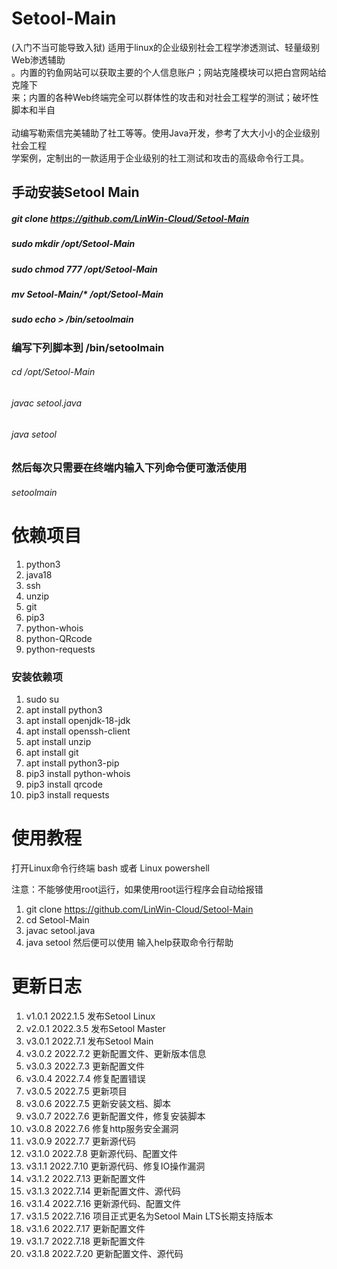# Setool-Main
(入门不当可能导致入狱) 适用于linux的企业级别社会工程学渗透测试、轻量级别Web渗透辅助
<br />。内置的钓鱼网站可以获取主要的个人信息账户；网站克隆模块可以把白宫网站给克隆下
<br />来；内置的各种Web终端完全可以群体性的攻击和对社会工程学的测试；破坏性脚本和半自
<br />
<br />动编写勒索信完美辅助了社工等等。使用Java开发，参考了大大小小的企业级别社会工程
<br />学案例，定制出的一款适用于企业级别的社工测试和攻击的高级命令行工具。
## 手动安装Setool Main
##### git clone https://github.com/LinWin-Cloud/Setool-Main
##### sudo mkdir /opt/Setool-Main
##### sudo chmod 777 /opt/Setool-Main
##### mv Setool-Main/* /opt/Setool-Main
##### sudo echo > /bin/setoolmain
### 编写下列脚本到 /bin/setoolmain
###### cd /opt/Setool-Main
###### javac setool.java
###### java setool
### 然后每次只需要在终端内输入下列命令便可激活使用
###### setoolmain

# 依赖项目
1. python3 
2. java18
3. ssh
4. unzip
5. git
6. pip3
7. python-whois
8. python-QRcode
9. python-requests

### 安装依赖项
1. sudo su
2. apt install python3
3. apt install openjdk-18-jdk
4. apt install openssh-client
5. apt install unzip
6. apt install git
7. apt install python3-pip
8. pip3 install python-whois
9. pip3 install qrcode
10. pip3 install requests

# 使用教程
打开Linux命令行终端 bash 或者 Linux powershell

注意：不能够使用root运行，如果使用root运行程序会自动给报错
1. git clone https://github.com/LinWin-Cloud/Setool-Main
2. cd Setool-Main
3. javac setool.java
4. java setool 然后便可以使用
输入help获取命令行帮助

# 更新日志
1. v1.0.1 2022.1.5 发布Setool Linux
2. v2.0.1 2022.3.5 发布Setool Master
3. v3.0.1 2022.7.1 发布Setool Main
4. v3.0.2 2022.7.2 更新配置文件、更新版本信息
5. v3.0.3 2022.7.3 更新配置文件
6. v3.0.4 2022.7.4 修复配置错误
7. v3.0.5 2022.7.5 更新项目
8. v3.0.6 2022.7.5 更新安装文档、脚本
9. v3.0.7 2022.7.6 更新配置文件，修复安装脚本
10. v3.0.8 2022.7.6 修复http服务安全漏洞
11. v3.0.9 2022.7.7 更新源代码
12. v3.1.0 2022.7.8 更新源代码、配置文件
13. v3.1.1 2022.7.10 更新源代码、修复IO操作漏洞
14. v3.1.2 2022.7.13 更新配置文件
15. v3.1.3 2022.7.14 更新配置文件、源代码
16. v3.1.4 2022.7.16 更新源代码、配置文件
17. v3.1.5 2022.7.16 项目正式更名为Setool Main LTS长期支持版本
18. v3.1.6 2022.7.17 更新配置文件
19. v3.1.7 2022.7.18 更新配置文件
20. v3.1.8 2022.7.20  更新配置文件、源代码
